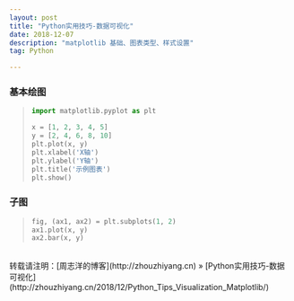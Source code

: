 ```yaml
---
layout: post
title: "Python实用技巧-数据可视化"
date: 2018-12-07 
description: "matplotlib 基础、图表类型、样式设置"
tag: Python 

---
```


### 基本绘图

>```python
>import matplotlib.pyplot as plt
>
>x = [1, 2, 3, 4, 5]
>y = [2, 4, 6, 8, 10]
>plt.plot(x, y)
>plt.xlabel('X轴')
>plt.ylabel('Y轴')
>plt.title('示例图表')
>plt.show()
>```

### 子图

>```python
>fig, (ax1, ax2) = plt.subplots(1, 2)
>ax1.plot(x, y)
>ax2.bar(x, y)
>```

<br>
转载请注明：[周志洋的博客](http://zhouzhiyang.cn) » [Python实用技巧-数据可视化](http://zhouzhiyang.cn/2018/12/Python_Tips_Visualization_Matplotlib/) 


